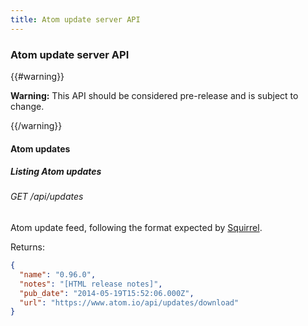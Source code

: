 ```yaml
---
title: Atom update server API
---
```


### Atom update server API

{{#warning}}

**Warning:** This API should be considered pre-release and is subject to change.

{{/warning}}

#### Atom updates

##### Listing Atom updates

###### GET /api/updates

Atom update feed, following the format expected by [Squirrel](https://github.com/Squirrel/).

Returns:

```json
{
  "name": "0.96.0",
  "notes": "[HTML release notes]",
  "pub_date": "2014-05-19T15:52:06.000Z",
  "url": "https://www.atom.io/api/updates/download"
}
```
